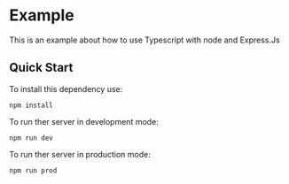 # Example
This is an example about how to use Typescript with node and Express.Js


## Quick Start
To install this dependency use:

```
npm install
```
To run ther server in development mode:
```
npm run dev
```
To run ther server in production mode:
```
npm run prod
```